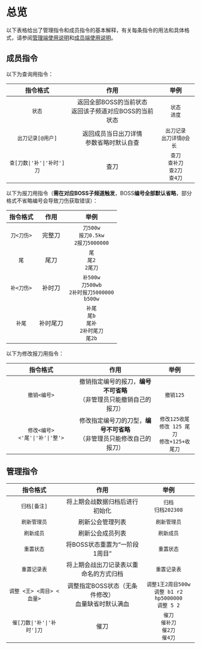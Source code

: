 # 总览
以下表格给出了管理指令和成员指令的基本解释，有关每条指令的用法和具体格式，请参阅[管理端使用说明](guide-managing.md)和[成员端使用说明](guide-user.md)。

## 成员指令
以下为查询用指令：

| 指令格式 | 作用 | 举例 |
| :-----: | :--: | :--: |
| `状态` | 返回全部BOSS的当前状态<br>返回该子频道对应BOSS的当前状态 | `状态`<br>`进度` |
| `出刀记录[@用户]` | 返回成员当日出刀详情<br>参数省略时默认自查 | `出刀记录`<br>`出刀详情@会长 ` |
| `查[刀数\|'补'\|'补时']刀` | 查刀 | `查刀`<br>`查补刀`<br>`查2刀`<br>`查4刀` |

以下为报刀用指令（**需在对应BOSS子频道触发**，BOSS**编号全部默认省略**，部分格式不省略编号会导致刀伤获取错误）：

| 指令格式 | 作用 | 举例 |
| :-----: | :--: | :--: |
| `刀<刀伤>` | 完整刀 | `刀500w`<br>`报刀0.5kw`<br>`2报刀5000000` |
| `尾` | 尾刀 | `尾`<br>`尾2`<br>`2尾刀` |
| `补<刀伤>` | 补时刀 | `补500w`<br>`刀500wb`<br>`2补时报刀5000000`<br>`b500w` |
| `补尾` | 补时尾刀 | `补尾`<br>`尾b`<br>`尾补`<br>`2补时尾刀`<br>`尾2b` |

以下为修改报刀用指令：

| 指令格式 | 作用 | 举例 |
| :-----: | :--: | :--: |
| `撤销<编号>` | 撤销指定编号的报刀，**编号不可省略**<br>（非管理员只能撤销自己的报刀） | `撤销125` |
| `修改<编号><'尾'\|'补'\|'整'>` | 修改指定编号刀的刀型，**编号不可省略**<br>（非管理员只能修改自己的报刀） | `修改125收尾`<br>`修改 125 尾刀`<br>`修改+125+收尾刀` |

## 管理指令
| 指令格式 | 作用 | 举例 |
| :-----: | :--: | :--: |
| `归档[备注]` | 将上期会战数据归档后进行初始化 | `归档`<br>`归档202308` |
| `刷新管理员` | 刷新公会管理列表 | `刷新管理员` |
| `刷新成员` | 刷新公会成员列表 | `刷新成员` |
| `重置状态` | 将BOSS状态重置为“一阶段 1周目” | `重置状态` |
| `重置记录表` | 将上期会战出刀记录表以重命名的方式归档 | `重置记录表` |
| `调整 <王> <周目> <血量>` | 调整指定BOSS状态（无条件修改）<br>血量缺省时默认满血 | `调整1王2周目500w`<br>`调整 b1 r2 hp5000000`<br>`调整 5 2` |
| `催[刀数\|'补'\|'补时']刀` | 催刀 | `催刀`<br>`催补刀`<br>`催2刀`<br>`催4刀` |
